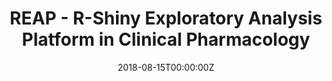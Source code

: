 ---
title: 'REAP - R-Shiny Exploratory Analysis Platform in Clinical Pharmacology'
authors:
- Qi Liu
date: '2018-08-15T00:00:00Z'

# Schedule page publish date (NOT proceeding's date).
publishDate: '20001-01-01T00:00:00Z'

# proceeding type.
# Legend: 0 = Uncategorized; 1 = Talk, 2 = Keynote, 3 = Workshop
# To add more update publications_types.toml and en.yaml
proceeding_types: ['1']

# proceeding name and optional abbreviated proceeding name.
proceeding: Presented at 2018 Conference
proceeding_short: Presented at 2018 Conference

abstract: 

tags:
- Roche / Genentech
featured: false

links:
url_slides: 'https://github.com/rinpharma/2018_presentations/blob/master/talks_folder/2018-Li-Synthetic_Route_Design_and_Operational_Modeling.pptx'
url_video: ''

---